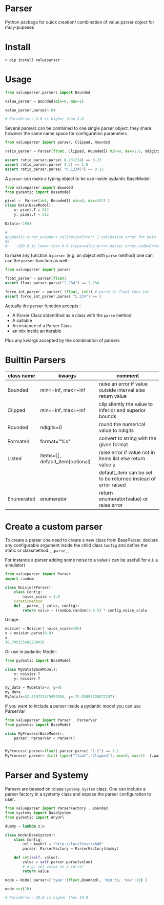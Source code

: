 Parser
======

Python package for quick creation/ combination of value parser object for muly-puposes

Install
=======

```shell
> pip install valueparser
```

Usage
=====

```python
from valueparser.parsers import Bounded

value_parser = Bounded(min=0, max=1)

value_parser.parse(4.0)

# ParseError: 4.0 is higher than 1.0
```

Several parsers can be combined to one single parser object, they share however the same name space for configuration
parameters

```python 
from valueparser import parser, Clipped, Rounded

ratio_parser = Parser[float, Clipped, Rounded]( min=0, max=1.0, ndigits=2 )

assert ratio_parser.parse( 0.231234) == 0.23 
assert ratio_parser.parse( 4.5) == 1.0 
assert ratio_parser.parse( "0.12345") == 0.12

```




A `parser` can make a typing object to be use inside pydantic BaseModel: 


```python 
from valueparser import Bounded
from pydantic import BaseModel 

pixel =  Parser[int, Bounded]( min=0, max=1023 ) 
class Data(BaseModel):
    x: pixel.T = 512
    y: pixel.T = 512
   
Data(x=-200)

# 
#pydantic.error_wrappers.ValidationError: 1 validation error for Data
#x
#    -200.0 is lower than 0.0 (type=value_error.parse; error_code=Errors.OUT_OF_BOUND)
```

to make any function a `parser` (e.g. an object with `parse` method) one can use the  `parser` function as well :

```python
from valueparser import parser

float_parser = parser(float)
assert float_parser.parse("1.234") == 1.234

force_int_parser = parser( (float, int)) # parse to float then int 
assert force_int_parser.parse( "1.234") == 1
```

Actually the `parser` function accepts :

- A Parser Class iddentified as a class with the `parse` method 
- A callable 
- An instance of a Parser Class
- an mix inside an iterable 

Plus any kwargs accepted by the combination of parsers

Builtin Parsers 
===============

| class name |  kwargs | comment | 
|------------|---------|---------|
| Bounded    | min=-inf, max=+inf | raise an error if value outside interval else return value |
| Clipped    | min=-inf, max=+inf | clip silently the value to inferior and superior bounds | 
| Rounded    | ndigits=0          | round the numerical value to ndigits           |
| Formated   | format="%s"        | convert to string with the given format        |
| Listed     | items=[], default_item(optional) |  raise error if value not in items list else return value a
|            |                                  | default_item can be set to be returned instead of error raised |
| Enumerated  | enumerator                        | return enumerator(value) or raise error | 


Create a custom parser
======================

To create a parser one need to create a new class from BaseParser, declare any configurable argument 
inside the child class ``Config``  and define the static or classmethod `__parse__`

For instance a parser adding some noise to a value ( can be usefull for e.i. a simulator) 

```python
from valueparser import Parser
import random 

class Noisier(Parser):
    class Config:
        noise_scale = 1.0
    @staticmethod
    def __parse__( value, config):
        return value + (random.random()-0.5) * config.noise_scale
```

Usage : 

```python
noisier = Noisier( noise_scale=100)
x = noisier.parse(0.0)
x
36.700125482238036
```

Or use in pydantic Model: 

```python 
from pydantic import BaseModel  

class MyData(BaseModel):
    x: noisier.T 
    y: noisier.T 
    
my_data = MyData(x=0, y=0)
my_data
MyData(x=32.819723479459284, y=-25.95893228872207)
```

If you want to include a parser inside a pydantic model you can use ParserVar  

```python
from valueparser import Parser , ParserVar
from pydantic import BaseModel  

class MyProcess(BaseModel):
    parser: ParserVar = Parser()


MyProcess( parser=float).parser.parse( "1.2") == 1.2 
MyProcess( parser= dict( type=["float","Clipped"], min=0, max=1)  ).parser.parse( "1.2") == 1.0 

```



Parser and Systemy 
==================

Parsers are beased on :class:`systemy.System` class. One can include a parser factory in 
a systemy class and expose the parser configuration to user. 

```python 
from valueparser import ParserFactory , Bounded
from systemy import BaseSystem 
from pydantic import AnyUrl 

dummy = lambda x:x 

class Node(BaseSystem):
    class Config:
        url: AnyUrl = "http://localhost:4840"
        parser: ParserFactory = ParserFactory(dummy)

    def set(self, value):
        value = self.parser.parse(value) 
        # e.g. set value on a server 
        return value

node = Node( parser={'type':(float,Bounded), 'min':0, 'max':10} )

node.set(20)

# ParseError: 20.0 is higher than 10.0
```







